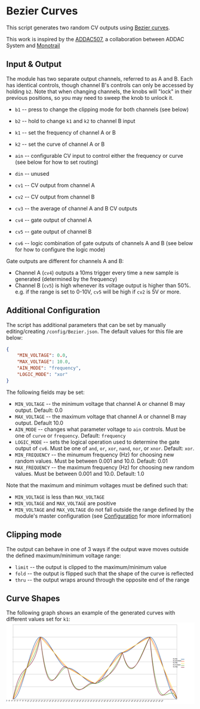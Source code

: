 # Bezier Curves

This script generates two random CV outputs using [Bezier curves](https://en.wikipedia.org/wiki/Bezier_curve).

This work is inspired by the [ADDAC507](https://www.addacsystem.com/en/products/modules/addac500-series/addac507),
a collaboration between ADDAC System and [Monotrail](https://youtu.be/9PxVmeMrOoQ?si=GsNDKNipjHtBIPT1)

## Input & Output

The module has two separate output channels, referred to as A and B. Each has identical controls, though channel B's
controls can only be accessed by holding `b2`.  Note that when changing channels, the knobs will "lock" in their
previous positions, so you may need to sweep the knob to unlock it.

- `b1` -- press to change the clipping mode for both channels (see below)
- `b2` -- hold to change `k1` and `k2` to channel B input

- `k1` -- set the frequency of channel A or B
- `k2` -- set the curve of channel A or B
- `ain` -- configurable CV input to control either the frequency or curve (see below for how to set routing)
- `din` -- unused

- `cv1` -- CV output from channel A
- `cv2` -- CV output from channel B
- `cv3` -- the average of channel A and B CV outputs
- `cv4` -- gate output of channel A
- `cv5` -- gate output of channel B
- `cv6` -- logic combination of gate outputs of channels A and B (see below for how to configure the logic mode)

Gate outputs are different for channels A and B:
- Channel A (`cv4`) outputs a 10ms trigger every time a new sample is generated (determined by the frequency)
- Channel B (`cv5`) is high whenever its voltage output is higher than 50%. e.g. if the range is set to 0-10V, `cv5`
  will be high if `cv2` is 5V or more.

## Additional Configuration

The script has additional parameters that can be set by manually editing/creating `/config/Bezier.json`. The default
values for this file are below:

```json
{
    "MIN_VOLTAGE": 0.0,
    "MAX_VOLTAGE": 10.0,
    "AIN_MODE": "frequency",
    "LOGIC_MODE": "xor"
}
```

The following fields may be set:

- `MIN_VOLTAGE` -- the minimum voltage that channel A or channel B may output. Default: 0.0
- `MAX_VOLTAGE` -- the maximum voltage that channel A or channel B may output. Default 10.0
- `AIN_MODE` -- changes what parameter voltage to `ain` controls. Must be one of `curve` or `frequency`. Default: `frequency`
- `LOGIC_MODE` -- sets the logical operation used to determine the gate output of `cv6`. Must be one of
   `and`, `or`, `xor`, `nand`, `nor`, or `xnor`. Default: `xor`.
- `MIN_FREQUENCY` -- the minumum frequency (Hz) for choosing new random values. Must be between 0.001 and 10.0. Default: 0.01
- `MAX_FREQUENCY` -- the maximum frequency (Hz) for choosing new random values. Must be between 0.001 and 10.0. Default: 1.0

Note that the maximum and minimum voltages must be defined such that:
- `MIN_VOLTAGE` is less than `MAX_VOLTAGE`
- `MIN_VOLTAGE` and `MAX_VOLTAGE` are positive
- `MIN_VOLTAGE` and `MAX_VOLTAGE` do not fall outside the range defined by the module's master configuration
  (see [Configuration](/software/CONFIGURATION.md) for more information)

## Clipping mode

The output can behave in one of 3 ways if the output wave moves outside the defined maximum/minimum voltage range:
- `limit` -- the output is clipped to the maximum/minimum value
- `fold` -- the output is flipped such that the shape of the curve is reflected
- `thru` -- the output wraps around through the opposite end of the range

## Curve Shapes

The following graph shows an example of the generated curves with different values set for `k1`:
![Bezier Curves](./bezier-docs/curves.png)
